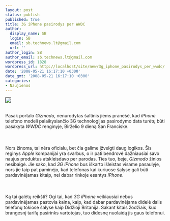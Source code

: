 ```yaml
---
layout: post
status: publish
published: true
title: 3G iPhone pasirodys per WWDC
author:
  display_name: SB
  login: SB
  email: sb.technews.lt@gmail.com
  url: ''
author_login: SB
author_email: sb.technews.lt@gmail.com
wordpress_id: 1828
wordpress_url: http://localhost/site/new/3g_iphone_pasirodys_per_wwdc/
date: '2008-05-21 16:17:10 +0300'
date_gmt: '2008-05-21 16:17:10 +0300'
categories:
- Naujienos
---
```

<div class="imgright"><img src="http://tbn0.google.com/images?q=tbn:f-QLBf2RxoxO_M:http://www.mobilewhack.com/10-15-07-iphone.jpg" border="1"></div>
<p><br>Pasak portalo <i>Gizmodo</i>, nenurodytas šaltinis jiems pranešė, kad <i>iPhone</i> telefono modeli palaikysiančio 3G technologijas pasirodymo data turėtų būti pasakyta <i>WWDC</i> renginyje, Birželio 9 dieną San Franciske.<br />
<br><br />
<br>Nors žinoma, tai nėra oficialu, bet čia galime įžvelgti daug logikos. Šis reginys <i>Apple</i> kompanijai yra svarbus, o ir pati bendrovė dažniausiai savo naujus produktus atskleisdavo per parodas. Ties tuo, beje, <i>Gizmodo</i> žinios nesibaigė. Jie sako, kad <i>3G iPhone</i> bus iškarto išleistas visame pasaulyje, nors jie taip pat paminėjo, kad telefonas kai kuriuose šalyse gali būti pardavinėjamas kitaip, nei dabar rinkoje esantys <i>iPhone</i>.<br />
<br><br />
<br>Ką tai galėtų reikšti? Ogi tai, kad <i>3G iPhone</i> veikiausiai nebus pardavinėjamas pastovia kaina, kaip, kad dabar pardavinėjama didelė dalis telefonų tokiose šalyse kaip Didžioji Britanija. Sakant kitais žodžiais, kuo brangesnį tarifą pasirinks vartotojas, tuo didesnę nuolaidą jis gaus telefonui.<br />
<br><br />
<br><br />
<br><br />
<br><br />
<br></p>
